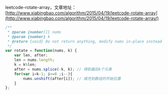 leetcode-rotate-array，文章地址：[http://www.xiabingbao.com/algorithm/2015/04/19/leetcode-rotate-array](http://www.xiabingbao.com/algorithm/2015/04/19/leetcode-rotate-array/)

```javascript
/**
 * @param {number[]} nums
 * @param {number} k
 * @return {void} Do not return anything, modify nums in-place instead.
 */
var rotate = function(nums, k) {
    var len, after;
    len = nums.length;
    k = k%len;
    after = nums.splice(-k, k); // 得到最后k个元素
    for(var i=k-1; i>=0 ;i--){
        nums.unshift(after[i]); // 填充到数组的开始位置
    }
};
```

